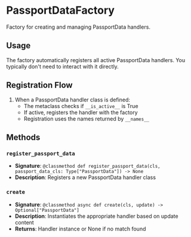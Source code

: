 # PassportDataFactory

Factory for creating and managing PassportData handlers.

## Usage

The factory automatically registers all active PassportData handlers. 
You typically don't need to interact with it directly.

## Registration Flow

1. When a PassportData handler class is defined:
   - The metaclass checks if `__is_active__` is True
   - If active, registers the handler with the factory
   - Registration uses the names returned by `__names__`

## Methods

### `register_passport_data`
- **Signature**: `@classmethod def register_passport_data(cls, passport_data_cls: Type["PassportData"]) -> None`
- **Description**: Registers a new PassportData handler class

### `create`
- **Signature**: `@classmethod async def create(cls, update) -> Optional["PassportData"]`
- **Description**: Instantiates the appropriate handler based on update content
- **Returns**: Handler instance or None if no match found
